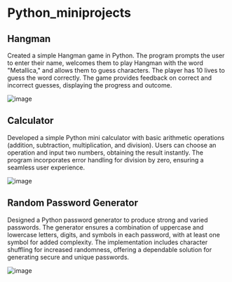 # Python_miniprojects

## Hangman

Created a simple Hangman game in Python. The program prompts the user to enter their name, welcomes them to play Hangman with the word "Metallica," and allows them to guess characters. The player has 10 lives to guess the word correctly. The game provides feedback on correct and incorrect guesses, displaying the progress and outcome.

![image](https://github.com/ani171/Python_miniprojects/assets/97838595/c0f11fc8-14d7-4990-bbb5-136b741c8784)

## Calculator

Developed a simple Python mini calculator with basic arithmetic operations (addition, subtraction, multiplication, and division). Users can choose an operation and input two numbers, obtaining the result instantly. The program incorporates error handling for division by zero, ensuring a seamless user experience.

![image](https://github.com/ani171/Python_miniprojects/assets/97838595/2ae1bb86-a9ad-4361-ba2d-97501a445ac4)

## Random Password Generator

Designed a Python password generator to produce strong and varied passwords. The generator ensures a combination of uppercase and lowercase letters, digits, and symbols in each password, with at least one symbol for added complexity. The implementation includes character shuffling for increased randomness, offering a dependable solution for generating secure and unique passwords.

![image](https://github.com/ani171/Python_miniprojects/assets/97838595/4636815e-941e-46a7-938c-12033680900c)
